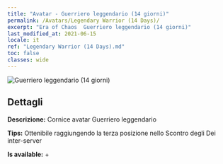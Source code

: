 ```yaml
---
title: "Avatar - Guerriero leggendario (14 giorni)"
permalink: /Avatars/Legendary Warrior (14 Days)/
excerpt: "Era of Chaos  Guerriero leggendario (14 giorni)"
last_modified_at: 2021-06-15
locale: it
ref: "Legendary Warrior (14 Days).md"
toc: false
classes: wide
---
```

 ![Guerriero leggendario (14 giorni)](/images/a/avatarFrame_61.png)

## Dettagli

 **Descrizione:** Cornice avatar Guerriero leggendario 

 **Tips:** Ottenibile raggiungendo la terza posizione nello Scontro degli Dei inter-server 

 **Is available:**  + 

